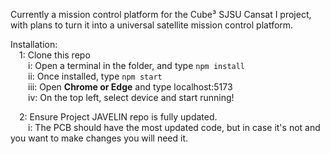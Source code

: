 Currently a mission control platform for the Cube³ SJSU Cansat I project, with plans to turn it into a universal satellite mission control platform.

Installation:<br/>
&emsp;1: Clone this repo <br/>
&emsp;&emsp;i: Open a terminal in the folder, and type ```npm install``` <br/>
&emsp;&emsp;ii: Once installed, type ```npm start``` <br/>
&emsp;&emsp;iii: Open **Chrome or Edge** and type localhost:5173 <br/>
&emsp;&emsp;iv: On the top left, select device and start running! <br/>
    
&emsp;2: Ensure Project JAVELIN repo is fully updated. <br/>
&emsp;&emsp;i: The PCB should have the most updated code, but in case it's not and you want to make changes you will need it.
  

